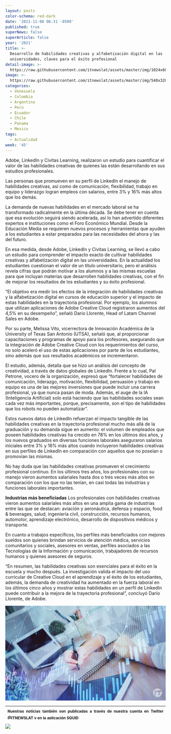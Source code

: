 ```yaml
---
layout: posts
color-schema: red-dark
date: '2021-11-08 06:31 -0500'
published: true
superNews: false
superArticle: false
year: '2021'
title: >-
  Desarrollo de habilidades creativas y alfabetización digital en las
  universidades, claves para el éxito profesional 
detail-image: >-
  https://raw.githubusercontent.com/itnewslat/assets/master/img/1024x680/desarrollo-profesional-g.jpg
image: >-
  https://raw.githubusercontent.com/itnewslat/assets/master/img/540x320/desarrollo-profesional-p.jpg
categories:
  - Venezuela
  - Colombia
  - Argentina
  - Perú
  - Ecuador
  - Chile
  - Panama
  - Mexico
tags:
  - Actualidad
week: '45'
---
```

Adobe, LinkedIn y Civitas Learning, realizaron un estudio para cuantificar el valor de las habilidades creativas de quienes las están desarrollando en sus estudios profesionales.

Las personas que promueven en su perfil de LinkedIn el manejo de habilidades creativas, así como de comunicación, flexibilidad, trabajo en equipo y liderazgo logran empleos con salarios, entre 3% y 16% más altos que los demás.

La demanda de nuevas habilidades en el mercado laboral se ha transformado radicalmente en la última década. Se debe tener en cuenta que esa evolución seguirá siendo acelerada, así lo han advertido diferentes expertos e instituciones como el Foro Económico Mundial. Desde la Educación Media se requieren nuevos procesos y herramientas que ayuden a los estudiantes a estar preparados para las necesidades del ahora y las del futuro. 

En esa medida, desde Adobe, LinkedIn y Civitas Learning, se llevó a cabo un estudio para comprender el impacto exacto de cultivar habilidades creativas y alfabetización digital en las universidades. En la actualidad los estudiantes cuestionan el valor de un título universitario, pero el análisis revela cifras que podrán motivar a los alumnos y a las mismas escuelas para que incluyan materias que desarrollen habilidades creativas, con el fin de mejorar los resultados de los estudiantes y su éxito profesional. 

“El objetivo era medir los efectos de la integración de habilidades creativas y la alfabetización digital en cursos de educación superior y el impacto de estas habilidades en la trayectoria profesional. Por ejemplo, los alumnos que utilizan aplicaciones de Adobe Creative Cloud registraron aumentos del 4,5% en su desempeño”, señaló Darío Llorente, Head of Latam Channel Sales en Adobe. 

Por su parte, Melissa Vito, vicerrectora de Innovación Académica de la University of Texas San Antonio (UTSA), señaló que, al proporcionar capacitaciones y programas de apoyo para los profesores, asegurando que la integración de Adobe Creative Cloud con los requerimientos del curso, no solo aceleró el uso de estas aplicaciones por parte de los estudiantes, sino además que sus resultados académicos se incrementaron. 

El estudio, además, detalla que se hizo un análisis del concepto de creatividad, a través de datos globales de LinkedIn. Frente a lo cual, Pal Petrone, vocero de la organización, expresó que “fortalecer habilidades de comunicación, liderazgo, motivación, flexibilidad, persuasión y trabajo en equipo es una de las mejores inversiones que puede incluir una carrera profesional, ya que nunca pasan de moda. Además, el auge de la IA (Inteligencia Artificial) solo está haciendo que las habilidades sociales sean cada vez más importantes, porque, precisamente, son el tipo de habilidades que los robots no pueden automatizar”.

Estos nuevos datos de LinkedIn refuerzan el impacto tangible de las habilidades creativas en la trayectoria profesional mucho más allá de la graduación y su demanda sigue en aumento: el volumen de empleados que poseen habilidades creativas ha crecido en 78% en los últimos dos años, y los nuevos graduados en diversas funciones laborales aseguraron salarios iniciales entre 3% y 16% más altos cuando incluyeron habilidades creativas en sus perfiles de LinkedIn en comparación con aquellos que no poseían o promovían las mismas. 

No hay duda que las habilidades creativas promueven el crecimiento profesional continuo. En los últimos tres años, los profesionales con su manejo vieron aumentos salariales hasta dos o tres veces más altos en comparación con los que no las tenían, en casi todas las industrias y funciones laborales importantes. 

**Industrias más beneficiadas**
Los profesionales con habilidades creativas vieron aumentos salariales más altos en una amplia gama de industrias entre las que se destacan: aviación y aeronáutica, defensa y espacio, food & beverages, salud, ingeniería civil, construcción, recursos humanos, automotor, aprendizaje electrónico, desarrollo de dispositivos médicos y transporte. 

En cuanto a trabajos específicos, los perfiles más beneficiados con mejores sueldos son quienes brindan servicios de atención médica, servicios comunitarios y sociales, asesores en ventas, perfiles asociados a las Tecnologías de la Información y comunicación, trabajadores de recursos humanos y quienes asesores de seguros. 

“En resumen, las habilidades creativas son esenciales para el éxito en la escuela y mucho después. La investigación valida el impacto del uso curricular de Creative Cloud en el aprendizaje y el éxito de los estudiantes, además, la demanda de creatividad ha aumentado en la fuerza laboral en los últimos cinco años y mostrar estas habilidades en un perfil de LinkedIn puede contribuir a la mejora de la trayectoria profesional”, concluyó Darío Llorente, de Adobe. 

![](https://raw.githubusercontent.com/itnewslat/assets/master/img/540x320/desarrollo-profesional-p.jpg)

<table style="height: 42px;" width="569">
<tbody>
<tr>
<td style="text-align: justify;"><sub><strong>Nuestras noticias también son publicadas a través de nuestra cuenta en Twitter <a href="https://twitter.com/itnewslat?lang=es">@ITNEWSLAT</a> y en la aplicación <a href="https://squidapp.co/en/">SQUID</a></strong></sub></td>
</tr>
</tbody>
</table>

<img src="https://tracker.metricool.com/c3po.jpg?hash=56f88a41e39ab42c063cc51676587a04"/>